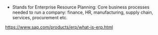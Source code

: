 - Stands for Enterprise Resource Planning: Core business processes needed to run a company: finance, HR, manufacturing, supply chain, services, procurement etc. 

https://www.sap.com/products/erp/what-is-erp.html


